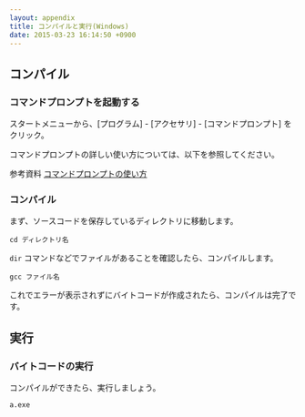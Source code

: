 ```yaml
---
layout: appendix
title: コンパイルと実行(Windows)
date: 2015-03-23 16:14:50 +0900
---
```



コンパイル
----------

### コマンドプロンプトを起動する

スタートメニューから、[プログラム]  - [アクセサリ] - [コマンドプロンプト] をクリック。

コマンドプロンプトの詳しい使い方については、以下を参照してください。

<span class="label label-info">参考資料</span> [コマンドプロンプトの使い方](./win_cmd_prompt.html)

### コンパイル

まず、ソースコードを保存しているディレクトリに移動します。

    cd ディレクトリ名

`dir` コマンドなどでファイルがあることを確認したら、コンパイルします。

    gcc ファイル名

これでエラーが表示されずにバイトコードが作成されたら、コンパイルは完了です。


実行
----

### バイトコードの実行

コンパイルができたら、実行しましょう。

    a.exe

